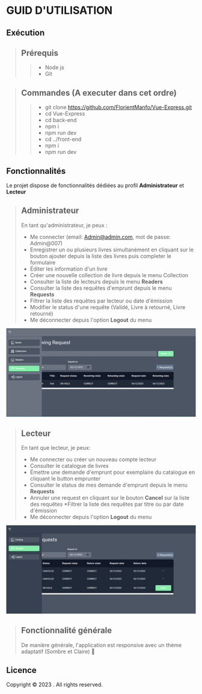 # GUID D'UTILISATION

## Exécution

> ## Prérequis
>
> > -   Node js
> > -   Git

> ## Commandes (A executer dans cet ordre)
>
> > -   git clone https://github.com/FlorientManfo/Vue-Express.git
> > -   cd Vue-Express
> > -   cd back-end
> > -   npm i
> > -   npm run dev
> > -   cd ../front-end
> > -   npm i
> > -   npm run dev

## Fonctionnalités

Le projet dispose de fonctionnalités dédiées au profil **Administrateur** et **Lecteur**

> ## Administrateur
>
> En tant qu'administrateur, je peux :
>
> -   Me connecter (email: Admin@admin.com, mot de passe: Admin@007)
> -   Enregistrer un ou plusieurs livres simultanément en cliquant sur le bouton ajouter depuis la liste des livres puis completer le formulaire
> -   Éditer les information d'un livre
> -   Créer une nouvelle collection de livre depuis le menu Collection
> -   Consulter la liste de lecteurs depuis le menu **Readers**
> -   Consulter la liste des requêtes d'emprunt depuis le menu **Requests**
> -   Filtrer la liste des requêtes par lecteur ou date d'émission
> -   Modifier le status d'une requête (Validé, Livre à retourné, Livre retourné)
> -   Me déconnecter depuis l'option **Logout** du menu

![Alt text](image-2.png)

> ## Lecteur
>
> En tant que lecteur, je peux:
>
> -   Me connecter ou créer un nouveau compte lecteur
> -   Consulter le catalogue de livres
> -   Émettre une demande d'emprunt pour exemplaire du catalogue en cliquant le button emprunter
> -   Consulter le status de mes demande d'emprunt depuis le menu **Requests**
> -   Annuler une request en cliquant sur le bouton **Cancel** sur la liste des requêtes
>     \*Filtrer la liste des requêtes par titre ou par date d'émission
> -   Me déconnecter depuis l'option **Logout** du menu

![Alt text](image-3.png)

> ## Fonctionnalité générale
>
> De manière générale, l'application est responsive avec un thème adaptatif (Sombre et Claire) 🥲

## Licence

Copyright © 2023 <the owner>. All rights reserved.
